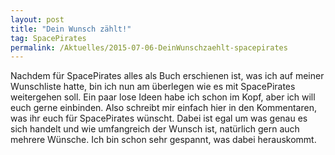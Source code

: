 ```yaml
---
layout: post
title: "Dein Wunsch zählt!"
tag: SpacePirates
permalink: /Aktuelles/2015-07-06-DeinWunschzaehlt-spacepirates
---
```



Nachdem für SpacePirates alles als Buch erschienen ist, was ich auf meiner Wunschliste hatte, bin ich nun am überlegen wie es mit SpacePirates weitergehen soll. Ein paar lose Ideen habe ich schon im Kopf, aber ich will euch gerne einbinden. Also schreibt mir einfach hier in den Kommentaren, was ihr euch für SpacePirates wünscht. Dabei ist egal um was genau es sich handelt und wie umfangreich der Wunsch ist, natürlich gern auch mehrere Wünsche. Ich bin schon sehr gespannt, was dabei herauskommt.


